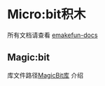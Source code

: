 # Micro:bit积木

所有文档请查看 [emakefun-docs](https://github.com/emakefun/emakefun-docs)

## Magic:bit
库文件路径[MagicBit库](https//github.com/emakefun/pxt-magicbit-master)
介绍


